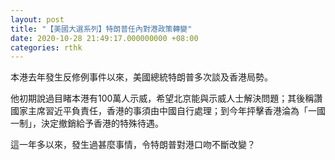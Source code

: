 ```yaml
---
layout: post
title: "【美國大選系列】特朗普任內對港政策轉變"
date: 2020-10-28 21:49:17.000000000 +08:00
categories: rthk
---
```


本港去年發生反修例事件以來，美國總統特朗普多次談及香港局勢。

他初期說過目睹本港有100萬人示威，希望北京能與示威人士解決問題；其後稱讚國家主席習近平負責任，香港的事須由中國自行處理；到今年抨擊香港淪為「一國一制」，決定撤銷給予香港的特殊待遇。

這一年多以來，發生過甚麼事情，令特朗普對港口吻不斷改變？
